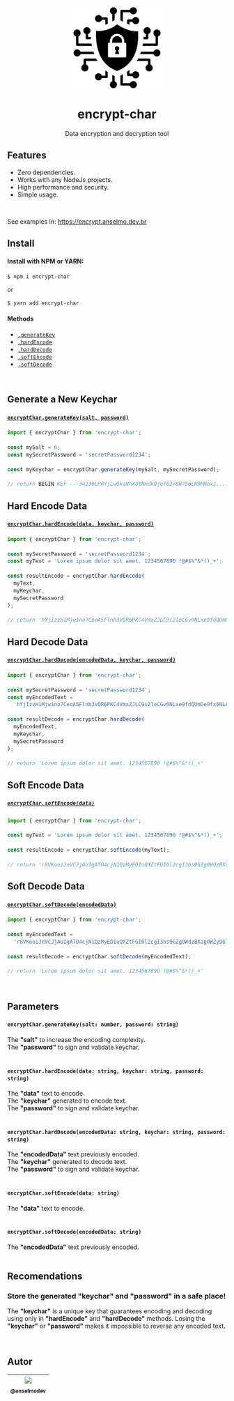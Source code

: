 <p align="center">
  <img src="https://raw.githubusercontent.com/anselmodev/encrypt-char/master/encrypt-icon.jpg" alt="Data encryption and decryption tool" title="Data encryption and decryption tool" width="200" />
</p>

<h1 align="center">encrypt-char
</h1>
<p align="center">Data encryption and decryption tool</p>

## Features

- Zero dependencies.
- Works with any NodeJs projects.
- High performance and security.
- Simple usage.

<br>

See examples in:
<a href="https://encrypt.anselmo.dev.br" target="_blank" title="Encrypt-char Example Site">
  https://encrypt.anselmo.dev.br
</a>

## Install

#### Install with NPM or YARN:

```shell script
$ npm i encrypt-char
```

or

```shell script
$ yarn add encrypt-char
```

#### Methods

- [`.generateKey`](#generate-a-new-keychar)
- [`.hardEncode`](#hard-encode-data)
- [`.hardDecode`](#hard-decode-data)
- [`.softEncode`](#soft-encode-data)
- [`.softDecode`](#soft-decode-data)

<br />

## Generate a New Keychar

#### [`encryptChar.generateKey(salt, password)`](#encryptchargeneratekeysalt-number-password-string)

```js
import { encryptChar } from 'encrypt-char';

const mySalt = 6;
const mySecretPassword = 'secretPassword1234';

const myKeychar = encryptChar.generateKey(mySalt, mySecretPassword);

// return BEGIN KEY ---34230LPRYjLw0kaNhXUtNmdk0juT0278W756LH9MNox2....--- END KEY
```

## Hard Encode Data

#### [`encryptChar.hardEncode(data, keychar, password)`](#encryptcharhardencodedata-string-keychar-string-password-string)

```js
import { encryptChar } from 'encrypt-char';

const mySecretPassword = 'secretPassword1234';
const myText = 'Lorem ipsum dolor sit amet. 1234567890 !@#$%^&*()_+';

const resultEncode = encryptChar.hardEncode(
  myText,
  myKeychar,
  mySecretPassword
);

// return 'hYjIzzH1Mjw1no7CeoA5Flnb3VQR6PKC4VmxZJLC9s2leCGv0NLxe9fdQUmDe9fx6NLA'
```

## Hard Decode Data

#### [`encryptChar.hardDecode(encodedData, keychar, password)`](#encryptcharharddecodeencodeddata-string-keychar-string-password-string)

```js
import { encryptChar } from 'encrypt-char';

const mySecretPassword = 'secretPassword1234';
const myEncodedText =
  'hYjIzzH1Mjw1no7CeoA5Flnb3VQR6PKC4VmxZJLC9s2leCGv0NLxe9fdQUmDe9fx6NLA';

const resultDecode = encryptChar.hardDecode(
  myEncodedText,
  myKeychar,
  mySecretPassword
);

// return 'Lorem ipsum dolor sit amet. 1234567890 !@#$%^&*()_+'
```

## Soft Encode Data

##### [`encryptChar.softEncode(data)`](#encryptcharsoftencodedata-string)

```js
import { encryptChar } from 'encrypt-char';

const myText = 'Lorem ipsum dolor sit amet. 1234567890 !@#$%^&*()_+';

const resultEncode = encryptChar.softEncode(myText);

// return 'r8VKooiJeVCJjAUIgATO4cjN1QzMyEDIuQXZtFGI0l2cgI3bs9GZg0WdzBXag0WZy9GT'
```

## Soft Decode Data

#### [`encryptChar.softDecode(encodedData)`](#encryptcharsoftdecodeencodeddata-string)

```js
import { encryptChar } from 'encrypt-char';

const myEncodedText =
  'r8VKooiJeVCJjAUIgATO4cjN1QzMyEDIuQXZtFGI0l2cgI3bs9GZg0WdzBXag0WZy9GT';

const resultDecode = encryptChar.softDecode(myEncodedText);

// return 'Lorem ipsum dolor sit amet. 1234567890 !@#$%^&*()_+'
```

<br />

## Parameters

#### `encryptChar.generateKey(salt: number, password: string)`

The <b>"salt"</b> to increase the encoding complexity. <br>
The <b>"password"</b> to sign and validate keychar. <br><br>

#### `encryptChar.hardEncode(data: string, keychar: string, password: string)`

The <b>"data"</b> text to encode. <br>
The <b>"keychar"</b> generated to encode text. <br>
The <b>"password"</b> to sign and validate keychar. <br><br>

#### `encryptChar.hardDecode(encodedData: string, keychar: string, password: string)`

The <b>"encodedData"</b> text previously encoded. <br>
The <b>"keychar"</b> generated to decode text. <br>
The <b>"password"</b> to sign and validate keychar. <br><br>

#### `encryptChar.softEncode(data: string)`

The <b>"data"</b> text to encode. <br><br>

#### `encryptChar.softDecode(encodedData: string)`

The <b>"encodedData"</b> text previously encoded. <br><br>

## Recomendations

### Store the generated <b>"keychar"</b> and <b>"password"</b> in a safe place! <br>

The <b>"keychar"</b> is a unique key that guarantees encoding and decoding using only in <b>"hardEncode"</b> and <b>"hardDecode"</b> methods.
Losing the <b>"keychar"</b> or <b>"password"</b> makes it impossible to reverse any encoded text.

<br>

## Autor

| [<img src="https://avatars2.githubusercontent.com/u/14978874?v=3&s=115"><br><sub>@anselmodev</sub>](https://github.com/anselmodev) |
| :--------------------------------------------------------------------------------------------------------------------------------: |
